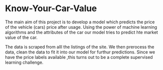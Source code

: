 # Know-Your-Car-Value

The main aim of this project is to develop a model which predicts the price of the vehicle (cars) price after usage.
Using the power of machine learning algorithms and the attributes of the car our model tries to predict hte market value of the car.

The data is scraped from alll the listings of the site.
We then prerocess the data, clean the data to fit it into our model for furthur predictions.
Since we have the price labels available ,this turns out to be a complete supervised learning challenge.
